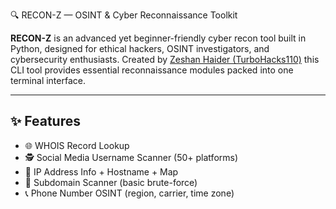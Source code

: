  🔍 RECON-Z — OSINT & Cyber Reconnaissance Toolkit

**RECON-Z** is an advanced yet beginner-friendly cyber recon tool built in Python, designed for ethical hackers, OSINT investigators, and cybersecurity enthusiasts. Created by [Zeshan Haider (TurboHacks110)](https://youtube.com/@turbohacks110) this CLI tool provides essential reconnaissance modules packed into one terminal interface.

---

## ✨ Features

- 🌐 WHOIS Record Lookup
- 🕵️ Social Media Username Scanner (50+ platforms)
- 📡 IP Address Info + Hostname + Map
- 🧬 Subdomain Scanner (basic brute-force)
- 📞 Phone Number OSINT (region, carrier, time zone)
